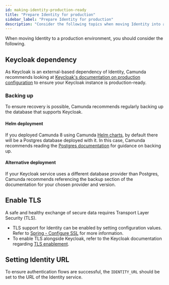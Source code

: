 ```yaml
---
id: making-identity-production-ready
title: "Prepare Identity for production"
sidebar_label: "Prepare Identity for production"
description: "Consider the following topics when moving Identity into a production environment."
---
```


When moving Identity to a production environment, you should consider the following.

## Keycloak dependency

As Keycloak is an external-based dependency of Identity, Camunda recommends looking at [Keycloak's documentation on production configuration](https://www.keycloak.org/server/configuration-production) to ensure your Keycloak instance is production-ready.

### Backing up

To ensure recovery is possible, Camunda recommends regularly backing up the database that supports Keycloak.

#### Helm deployment

If you deployed Camunda 8 using Camunda [Helm charts](/self-managed/setup/overview.md), by default there will be a Postgres database deployed with it. In this case, Camunda recommends reading the [Postgres documentation](https://www.postgresql.org/docs/current/backup.html) for guidance on backing up.

#### Alternative deployment

If your Keycloak service uses a different database provider than Postgres, Camunda recommends referencing the backup section of the documentation for your chosen provider and version.

## Enable TLS

A safe and healthy exchange of secure data requires Transport Layer Security (TLS).

- TLS support for Identity can be enabled by setting configuration values. Refer to [Spring - Configure SSL](https://docs.spring.io/spring-boot/docs/current/reference/html/howto.html#howto.webserver.configure-ssl) for more information.
- To enable TLS alongside Keycloak, refer to the Keycloak documentation regarding [TLS enablement](https://www.keycloak.org/server/enabletls).

## Setting Identity URL

To ensure authentication flows are successful, the `IDENTITY_URL` should be set to the URL of the Identity service.
